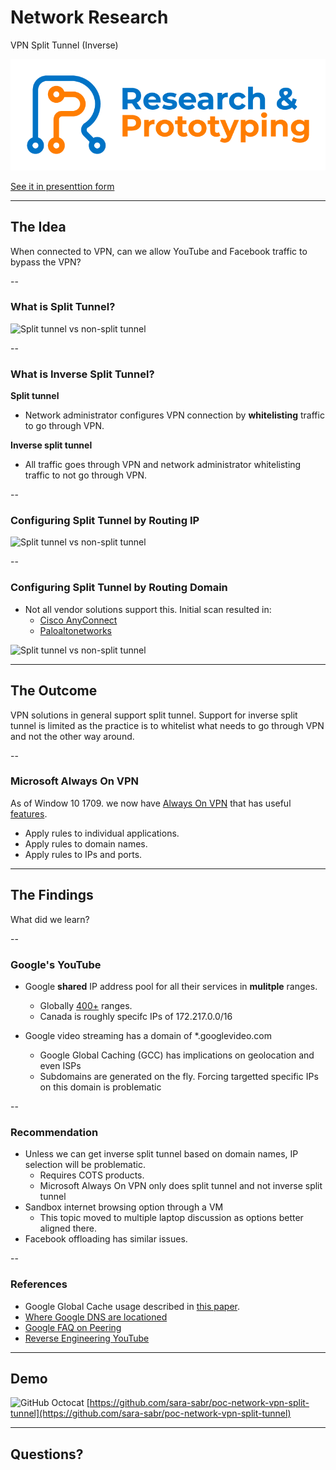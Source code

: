# Network Research
VPN Split Tunnel (Inverse)

![IT Research and Prototyping](https://github.com/sara-sabr/ITResearch-Prototyping/raw/master/assets/img/RP_Logo_Wordmark-EN.png)

[See it in presenttion form](https://sara-sabr.github.io/util-presentation/presentation.html?gh-scope=sara-sabr/poc-network-vpn-split-tunnel&gh-file=reports/presentation.md)

---

## The Idea

When connected to VPN, can we allow YouTube and Facebook traffic to bypass the VPN?


--

### What is Split Tunnel?

![Split tunnel vs non-split tunnel](https://github.com/sara-sabr/poc-network-vpn-split-tunnel/raw/master/reports/assets/VPN-with-and-without-split-tunneling.png)


--

### What is Inverse Split Tunnel?

**Split tunnel**
- Network administrator configures VPN connection by __whitelisting__ traffic to go through VPN.

**Inverse split tunnel**
- All traffic goes through VPN and network administrator whitelisting traffic to not go through VPN.


--

### Configuring Split Tunnel by Routing IP

![Split tunnel vs non-split tunnel](https://github.com/sara-sabr/poc-network-vpn-split-tunnel/raw/master/reports/assets/routing-ip.png)


--

### Configuring Split Tunnel by Routing Domain

- Not all vendor solutions support this. Initial scan resulted in:
    - [Cisco AnyConnect](https://www.cisco.com/c/en/us/td/docs/security/asa/asa91/asdm71/vpn/asdm_71_vpn_config/vpn_asdm_dap.html#15525)
    - [Paloaltonetworks](https://docs.paloaltonetworks.com/pan-os/8-1/pan-os-new-features/globalprotect-features/split-tunnel-for-public-applications#)

![Split tunnel vs non-split tunnel](https://github.com/sara-sabr/poc-network-vpn-split-tunnel/raw/master/reports/assets/routing-domain.png)


---

## The Outcome

 VPN solutions in general support split tunnel. Support for inverse split tunnel is limited as the practice is to whitelist what needs to go through VPN and not the other way around.


--

### Microsoft Always On VPN

 As of Window 10 1709. we now have [Always On VPN](https://docs.microsoft.com/en-us/windows-server/remote/remote-access/vpn/always-on-vpn/always-on-vpn-technology-overview) that has useful [features](https://docs.microsoft.com/en-us/windows-server/remote/remote-access/vpn/vpn-map-da).
 - Apply rules to individual applications.
 - Apply rules to domain names.
 - Apply rules to IPs and ports.


---

## The Findings

What did we learn?

--

### Google's YouTube

- Google **shared** IP address pool for all their services in **mulitple** ranges.
    - Globally [400+](https://bgp.he.net/AS15169#_prefixes) ranges.
    - Canada is roughly specifc IPs of 172.217.0.0/16
        
- Google video streaming has a domain of *.googlevideo.com
    - Google Global Caching (GCC) has implications on geolocation and even ISPs
    - Subdomains are generated on the fly. Forcing targetted specific IPs on this domain is problematic 

--

### Recommendation

- Unless we can get inverse split tunnel based on domain names, IP selection will be problematic.
    - Requires COTS products.
    - Microsoft Always On VPN only does split tunnel and not inverse split tunnel
- Sandbox internet browsing option through a VM
    - This topic moved to multiple laptop discussion as options better aligned there.
- Facebook offloading has similar issues.


--

### References 

- Google Global Cache usage described in [this paper](https://vaibhavbajpai.com/documents/papers/proceedings/youtube-load-balancing-pam-2018.pdf).
- [Where Google DNS are locationed](https://developers.google.com/speed/public-dns/faq#locations)
- [Google FAQ on Peering](https://peering.google.com/#/learn-more/faq)
- [Reverse Engineering YouTube](https://tyrrrz.me/Blog/Reverse-engineering-YouTube)


---

## Demo

![GitHub Octocat](https://github.githubassets.com/images/modules/logos_page/Octocat.png)
[https://github.com/sara-sabr/poc-network-vpn-split-tunnel](https://github.com/sara-sabr/poc-network-vpn-split-tunnel)


---

## Questions?
